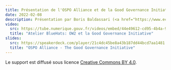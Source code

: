 ```yaml
---
title: Présentation de l'OSPO Alliance et de la Good Governance Initiative
date: 2022-02-08
description: Présentation par Boris Baldassari (<a href="https://www.eclipse.org/org/foundation/" target="_blank">Eclipse Foundation</a>) de l'OSPO Alliance et de la Good Governance Initiative dans le cadre de la réunion « écosystème » du <a href="/fr/mission/conseil-logiciels-libres/">conseil logiciels libres</a>
video:
  src: https://tube.numerique.gouv.fr/videos/embed/44e49612-cd95-4b4a-9a3b-bbf921957152
  title: "Atelier BlueHats: OW2 et la Good Governance Initiative"
slides:
  src: https://speakerdeck.com/player/21c4dc45be8a43b187dd44bcd7aa1481
  title: "OSPO Alliance - The Good Governance Initiative"
---
```


Le support est diffusé sous licence [Creative Commons BY 4.0](https://creativecommons.org/licenses/by/4.0/).
